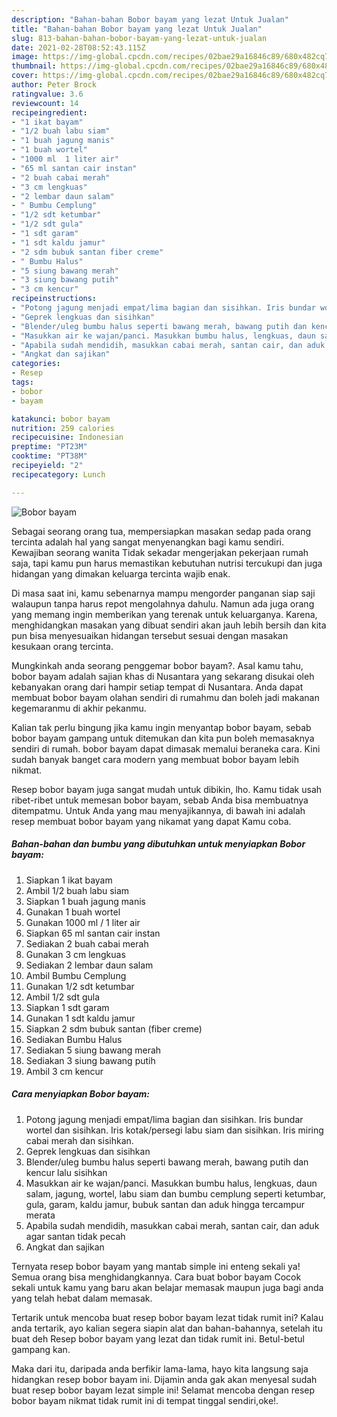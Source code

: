 ```yaml
---
description: "Bahan-bahan Bobor bayam yang lezat Untuk Jualan"
title: "Bahan-bahan Bobor bayam yang lezat Untuk Jualan"
slug: 813-bahan-bahan-bobor-bayam-yang-lezat-untuk-jualan
date: 2021-02-28T08:52:43.115Z
image: https://img-global.cpcdn.com/recipes/02bae29a16846c89/680x482cq70/bobor-bayam-foto-resep-utama.jpg
thumbnail: https://img-global.cpcdn.com/recipes/02bae29a16846c89/680x482cq70/bobor-bayam-foto-resep-utama.jpg
cover: https://img-global.cpcdn.com/recipes/02bae29a16846c89/680x482cq70/bobor-bayam-foto-resep-utama.jpg
author: Peter Brock
ratingvalue: 3.6
reviewcount: 14
recipeingredient:
- "1 ikat bayam"
- "1/2 buah labu siam"
- "1 buah jagung manis"
- "1 buah wortel"
- "1000 ml  1 liter air"
- "65 ml santan cair instan"
- "2 buah cabai merah"
- "3 cm lengkuas"
- "2 lembar daun salam"
- " Bumbu Cemplung"
- "1/2 sdt ketumbar"
- "1/2 sdt gula"
- "1 sdt garam"
- "1 sdt kaldu jamur"
- "2 sdm bubuk santan fiber creme"
- " Bumbu Halus"
- "5 siung bawang merah"
- "3 siung bawang putih"
- "3 cm kencur"
recipeinstructions:
- "Potong jagung menjadi empat/lima bagian dan sisihkan. Iris bundar wortel dan sisihkan. Iris kotak/persegi labu siam dan sisihkan. Iris miring cabai merah dan sisihkan."
- "Geprek lengkuas dan sisihkan"
- "Blender/uleg bumbu halus seperti bawang merah, bawang putih dan kencur lalu sisihkan"
- "Masukkan air ke wajan/panci. Masukkan bumbu halus, lengkuas, daun salam, jagung, wortel, labu siam dan bumbu cemplung seperti ketumbar, gula, garam, kaldu jamur, bubuk santan dan aduk hingga tercampur merata"
- "Apabila sudah mendidih, masukkan cabai merah, santan cair, dan aduk agar santan tidak pecah"
- "Angkat dan sajikan"
categories:
- Resep
tags:
- bobor
- bayam

katakunci: bobor bayam 
nutrition: 259 calories
recipecuisine: Indonesian
preptime: "PT23M"
cooktime: "PT38M"
recipeyield: "2"
recipecategory: Lunch

---
```



![Bobor bayam](https://img-global.cpcdn.com/recipes/02bae29a16846c89/680x482cq70/bobor-bayam-foto-resep-utama.jpg)

Sebagai seorang orang tua, mempersiapkan masakan sedap pada orang tercinta adalah hal yang sangat menyenangkan bagi kamu sendiri. Kewajiban seorang  wanita Tidak sekadar mengerjakan pekerjaan rumah saja, tapi kamu pun harus memastikan kebutuhan nutrisi tercukupi dan juga hidangan yang dimakan keluarga tercinta wajib enak.

Di masa  saat ini, kamu sebenarnya mampu mengorder panganan siap saji walaupun tanpa harus repot mengolahnya dahulu. Namun ada juga orang yang memang ingin memberikan yang terenak untuk keluarganya. Karena, menghidangkan masakan yang dibuat sendiri akan jauh lebih bersih dan kita pun bisa menyesuaikan hidangan tersebut sesuai dengan masakan kesukaan orang tercinta. 



Mungkinkah anda seorang penggemar bobor bayam?. Asal kamu tahu, bobor bayam adalah sajian khas di Nusantara yang sekarang disukai oleh kebanyakan orang dari hampir setiap tempat di Nusantara. Anda dapat membuat bobor bayam olahan sendiri di rumahmu dan boleh jadi makanan kegemaranmu di akhir pekanmu.

Kalian tak perlu bingung jika kamu ingin menyantap bobor bayam, sebab bobor bayam gampang untuk ditemukan dan kita pun boleh memasaknya sendiri di rumah. bobor bayam dapat dimasak memalui beraneka cara. Kini sudah banyak banget cara modern yang membuat bobor bayam lebih nikmat.

Resep bobor bayam juga sangat mudah untuk dibikin, lho. Kamu tidak usah ribet-ribet untuk memesan bobor bayam, sebab Anda bisa membuatnya ditempatmu. Untuk Anda yang mau menyajikannya, di bawah ini adalah resep membuat bobor bayam yang nikamat yang dapat Kamu coba.

<!--inarticleads1-->

##### Bahan-bahan dan bumbu yang dibutuhkan untuk menyiapkan Bobor bayam:

1. Siapkan 1 ikat bayam
1. Ambil 1/2 buah labu siam
1. Siapkan 1 buah jagung manis
1. Gunakan 1 buah wortel
1. Gunakan 1000 ml / 1 liter air
1. Siapkan 65 ml santan cair instan
1. Sediakan 2 buah cabai merah
1. Gunakan 3 cm lengkuas
1. Sediakan 2 lembar daun salam
1. Ambil  Bumbu Cemplung
1. Gunakan 1/2 sdt ketumbar
1. Ambil 1/2 sdt gula
1. Siapkan 1 sdt garam
1. Gunakan 1 sdt kaldu jamur
1. Siapkan 2 sdm bubuk santan (fiber creme)
1. Sediakan  Bumbu Halus
1. Sediakan 5 siung bawang merah
1. Sediakan 3 siung bawang putih
1. Ambil 3 cm kencur




<!--inarticleads2-->

##### Cara menyiapkan Bobor bayam:

1. Potong jagung menjadi empat/lima bagian dan sisihkan. Iris bundar wortel dan sisihkan. Iris kotak/persegi labu siam dan sisihkan. Iris miring cabai merah dan sisihkan.
1. Geprek lengkuas dan sisihkan
1. Blender/uleg bumbu halus seperti bawang merah, bawang putih dan kencur lalu sisihkan
1. Masukkan air ke wajan/panci. Masukkan bumbu halus, lengkuas, daun salam, jagung, wortel, labu siam dan bumbu cemplung seperti ketumbar, gula, garam, kaldu jamur, bubuk santan dan aduk hingga tercampur merata
1. Apabila sudah mendidih, masukkan cabai merah, santan cair, dan aduk agar santan tidak pecah
1. Angkat dan sajikan




Ternyata resep bobor bayam yang mantab simple ini enteng sekali ya! Semua orang bisa menghidangkannya. Cara buat bobor bayam Cocok sekali untuk kamu yang baru akan belajar memasak maupun juga bagi anda yang telah hebat dalam memasak.

Tertarik untuk mencoba buat resep bobor bayam lezat tidak rumit ini? Kalau anda tertarik, ayo kalian segera siapin alat dan bahan-bahannya, setelah itu buat deh Resep bobor bayam yang lezat dan tidak rumit ini. Betul-betul gampang kan. 

Maka dari itu, daripada anda berfikir lama-lama, hayo kita langsung saja hidangkan resep bobor bayam ini. Dijamin anda gak akan menyesal sudah buat resep bobor bayam lezat simple ini! Selamat mencoba dengan resep bobor bayam nikmat tidak rumit ini di tempat tinggal sendiri,oke!.


